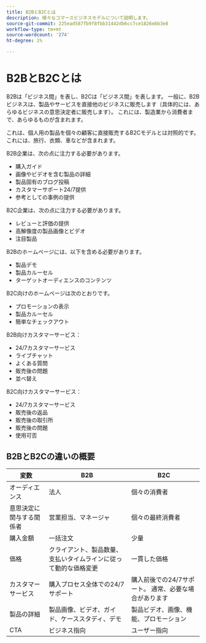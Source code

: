 ```yaml
---
title: B2BとB2Cとは
description: 様々なコマースビジネスモデルについて説明します。
source-git-commit: 225ead587fb9f8fbb31442db6cc7ce1826ebb3e8
workflow-type: tm+mt
source-wordcount: '274'
ht-degree: 1%

---
```



# B2BとB2Cとは

B2Bは「ビジネス間」を表し、B2Cは「ビジネス間」を表します。 一般に、B2Bビジネスは、製品やサービスを直接他のビジネスに販売します（具体的には、あらゆるビジネスの意思決定者に販売します）。 これには、製造業から消費者まで、あらゆるものが含まれます。

これは、個人用の製品を個々の顧客に直接販売するB2Cモデルとは対照的です。 これには、旅行、衣類、車などが含まれます。

B2B企業は、次の点に注力する必要があります。

- 購入ガイド
- 画像やビデオを含む製品の詳細
- 製品固有のブログ投稿
- カスタマーサポート24/7提供
- 参考としての事例の提供

B2C企業は、次の点に注力する必要があります。

- レビューと評価の提供
- 高解像度の製品画像とビデオ
- 注目製品

B2Bのホームページには、以下を含める必要があります。

- 製品デモ
- 製品カルーセル
- ターゲットオーディエンスのコンテンツ

B2C向けのホームページは次のとおりです。

- プロモーションの表示
- 製品カルーセル
- 簡単なチェックアウト

B2B向けカスタマーサービス：

- 24/7カスタマーサービス
- ライブチャット
- よくある質問
- 販売後の問題
- 並べ替え

B2C向けカスタマーサービス：

- 24/7カスタマーサービス
- 販売後の返品
- 販売後の取引所
- 販売後の問題
- 使用可否

## B2BとB2Cの違いの概要

| 変数 | B2B | B2C |
|----------|-----|-----|
| オーディエンス | 法人 | 個々の消費者 |
| 意思決定に関与する関係者 | 営業担当、マネージャ | 個々の最終消費者 |
| 購入金額 | 一括注文 | 少量 |
| 価格 | クライアント、製品数量、支払いタイムラインに従って動的な価格変更 | 一貫した価格 |
| カスタマーサービス | 購入プロセス全体での24/7サポート | 購入前後での24/7サポート。 通常、必要な場合があります |
| 製品の詳細 | 製品画像、ビデオ、ガイド、ケーススタディ、デモ | 製品ビデオ、画像、機能、プロモーション |
| CTA | ビジネス指向 | ユーザー指向 |
